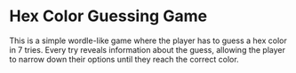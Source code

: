 # Hex Color Guessing Game

This is a simple wordle-like game where the player has to guess a hex color in 7 tries. Every try reveals information about the guess, allowing the player to narrow down their options until they reach the correct color.
